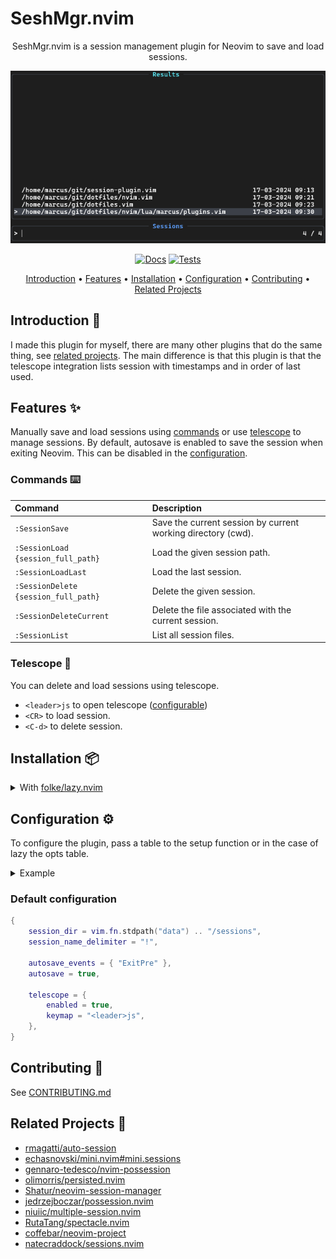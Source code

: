 # SeshMgr.nvim

<div align="center">

SeshMgr.nvim is a session management plugin for Neovim to save and load sessions.

![Logo](./.github/images/image.png)

[![Docs](https://github.com/mackeper/SeshMgr.nvim/actions/workflows/docs.yml/badge.svg)](https://github.com/mackeper/SeshMgr.nvim/actions/workflows/docs.yml)
[![Tests](https://github.com/mackeper/SeshMgr.nvim/actions/workflows/tests.yml/badge.svg)](https://github.com/mackeper/SeshMgr.nvim/actions/workflows/tests.yml)

[Introduction](#introduction-wave) •
[Features](#features-sparkles) •
[Installation](#installation-package) •
[Configuration](#configuration-gear) •
[Contributing](#contributing-tada) •
[Related Projects](#related-projects-link)

</div>

## Introduction :wave:

I made this plugin for myself, there are many other plugins that do the same thing, see [related projects](#related-projects-link).
The main difference is that this plugin is that the telescope integration lists session with timestamps and in order of last used.

## Features :sparkles:

Manually save and load sessions using [commands](#commands-keyboard) or use [telescope](#telescope-telescope) to manage sessions.
By default, autosave is enabled to save the session when exiting Neovim. This can be disabled in the [configuration](#configuration-wrench).

### Commands :keyboard:

| Command | Description |
:-------------------------|:-------------------------
`:SessionSave` | Save the current session by current working directory (cwd).
`:SessionLoad {session_full_path}` | Load the given session path.
`:SessionLoadLast` | Load the last session.
`:SessionDelete {session_full_path}` | Delete the given session.
`:SessionDeleteCurrent` | Delete the file associated with the current session.
`:SessionList` | List all session files.

### Telescope :telescope:

You can delete and load sessions using telescope.

- `<leader>js` to open telescope ([configurable](#configuration-wrench))
- `<CR>` to load session.
- `<C-d>` to delete session.

## Installation :package:

<details>
<summary>With <a href="https://github.com/folke/lazy.nvim">folke/lazy.nvim</a></summary>

```lua
{
    "mackeper/seshmgr.nvim",
    event = "VeryLazy",
    opts = {},

    -- optional keymappings
    keys = {
        { "<leader>sl", "<CMD>SessionLoadLast<CR>", desc = "Load last session" },
        { "<leader>sL", "<CMD>SessionList<CR>", desc = "List sessions" },
        { "<leader>ss", "<CMD>SessionSave<CR>", desc = "Save session" },
    },
}

```

You need to either have the `opts` table or call the `setup({})` function in your config.

</details>

## Configuration :gear:

To configure the plugin, pass a table to the setup function or in the case of lazy the opts table.

<details>
<summary>Example</summary>

```lua
require("seshmgr").setup({
    session_dir = vim.fn.stdpath("data") .. "/my_sessions",

    autosave = false,

    telescope = {
        enabled = false,
    },
})
```

</details>

### Default configuration

```lua
{
    session_dir = vim.fn.stdpath("data") .. "/sessions",
    session_name_delimiter = "!",

    autosave_events = { "ExitPre" },
    autosave = true,

    telescope = {
        enabled = true,
        keymap = "<leader>js",
    },
}
```

## Contributing :tada:

See [CONTRIBUTING.md](./CONTRIBUTING.md)

## Related Projects :link:

- [rmagatti/auto-session](https://github.com/rmagatti/auto-session)
- [echasnovski/mini.nvim#mini.sessions](https://github.com/echasnovski/mini.nvim#mini.sessions)
- [gennaro-tedesco/nvim-possession](https://github.com/gennaro-tedesco/nvim-possession)
- [olimorris/persisted.nvim](https://github.com/olimorris/persisted.nvim)
- [Shatur/neovim-session-manager](https://github.com/Shatur/neovim-session-manager)
- [jedrzejboczar/possession.nvim](https://github.com/jedrzejboczar/possession.nvim)
- [niuiic/multiple-session.nvim](https://github.com/niuiic/multiple-session.nvim)
- [RutaTang/spectacle.nvim](https://github.com/RutaTang/spectacle.nvim)
- [coffebar/neovim-project](https://github.com/coffebar/neovim-project)
- [natecraddock/sessions.nvim](https://github.com/natecraddock/sessions.nvim)
